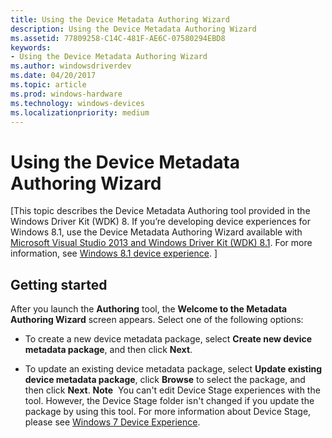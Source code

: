 ```yaml
---
title: Using the Device Metadata Authoring Wizard
description: Using the Device Metadata Authoring Wizard
ms.assetid: 77809258-C14C-481F-AE6C-07580294EBD8
keywords:
- Using the Device Metadata Authoring Wizard
ms.author: windowsdriverdev
ms.date: 04/20/2017
ms.topic: article
ms.prod: windows-hardware
ms.technology: windows-devices
ms.localizationpriority: medium
---
```


# Using the Device Metadata Authoring Wizard


\[This topic describes the Device Metadata Authoring tool provided in the Windows Driver Kit (WDK) 8. If you’re developing device experiences for Windows 8.1, use the Device Metadata Authoring Wizard available with [Microsoft Visual Studio 2013 and Windows Driver Kit (WDK) 8.1](http://go.microsoft.com/fwlink/p/?LinkId=226411). For more information, see [Windows 8.1 device experience](http://go.microsoft.com/fwlink/p/?linkid=325561). \]

## <span id="Getting_started"></span><span id="getting_started"></span><span id="GETTING_STARTED"></span>Getting started


After you launch the **Authoring** tool, the **Welcome to the Metadata Authoring Wizard** screen appears. Select one of the following options:

-   To create a new device metadata package, select **Create new device metadata package**, and then click **Next**.
-   To update an existing device metadata package, select **Update existing device metadata package**, click **Browse** to select the package, and then click **Next**.
    **Note**  You can't edit Device Stage experiences with the tool. However, the Device Stage folder isn't changed if you update the package by using this tool. For more information about Device Stage, please see [Windows 7 Device Experience](http://go.microsoft.com/fwlink/p/?linkid=221801).

     

 

 





